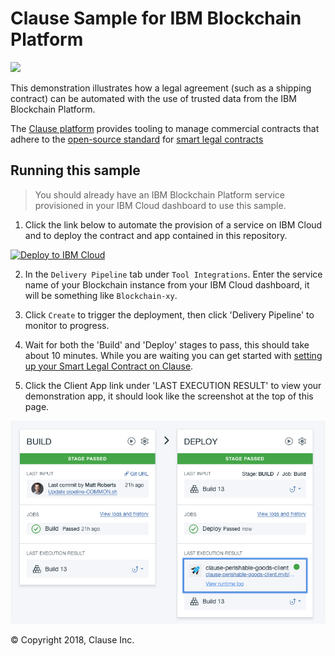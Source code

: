 # Clause Sample for IBM Blockchain Platform

<img src="docs/app.png" width="750">

This demonstration illustrates how a legal agreement (such as a shipping contract) can be automated with the use of trusted data from the IBM Blockchain Platform.

The [Clause platform](https://clause.io) provides tooling to manage commercial contracts that adhere to the [open-source standard](https://accordproject.org) for [smart legal contracts](https://medium.com/@Clause/really-smart-and-legal-contracts-a77fcd1d0d10)

## Running this sample

> You should already have an IBM Blockchain Platform service provisioned in your IBM Cloud dashboard to use this sample.

1. Click the link below to automate the provision of a service on IBM Cloud and to deploy the contract and app contained in this repository.

[![Deploy to IBM Cloud](https://bluemix.net/deploy/button.png)](https://console.bluemix.net/devops/setup/deploy/?repository=https%3A//github.com/clauseHQ/demo-clause-ibm-perishable-goods&branch=master&env_id=ibm%3Ayp%3Aus-south&deploy-region=ibm%3Ayp%3Aus-south)

2. In the `Delivery Pipeline` tab under `Tool Integrations`. Enter the service name of your Blockchain instance from your IBM Cloud dashboard, it will be something like `Blockchain-xy`.

2. Click `Create` to trigger the deployment, then click 'Delivery Pipeline' to monitor to progress. 

3. Wait for both the 'Build' and 'Deploy' stages to pass, this should take about 10 minutes. While you are waiting you can get started with [setting up your Smart Legal Contract on Clause](https://clause.elevio.help/en/articles/48).

4. Click the Client App link under 'LAST EXECUTION RESULT' to view your demonstration app, it should look like the screenshot at the top of this page.

<img src="docs/pipeline.png" width="750">

&copy; Copyright 2018, Clause Inc. 
